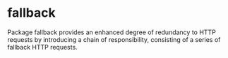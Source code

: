 # fallback
Package fallback provides an enhanced degree of redundancy to HTTP requests by introducing a chain of responsibility, consisting of a series of fallback HTTP requests.
